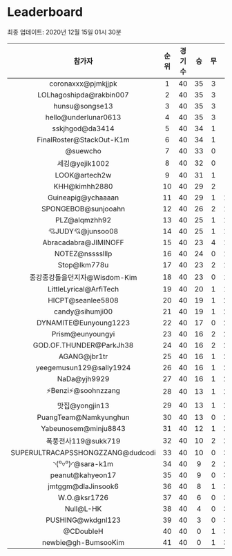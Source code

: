 # Leaderboard
최종 업데이트: 2020년 12월 15일 01시 30분




| 참가자 | 순위 | 경기수 | 승 | 무 | 패 | 승점 |
|:---:|:---:|:---:|:---:|:---:|:---:|:---:|
| coronaxxx@pjmkjjpk | 1 | 40 | 35 | 3 | 2 | 108 |
| LOLhagoshipda@rakbin007 | 2 | 40 | 35 | 3 | 2 | 108 |
| hunsu@songse13 | 3 | 40 | 35 | 3 | 2 | 108 |
| hello@underlunar0613 | 4 | 40 | 35 | 3 | 2 | 108 |
| sskjhgod@da3414 | 5 | 40 | 34 | 1 | 5 | 103 |
| FinalRoster@StackOut-K1m | 6 | 40 | 34 | 1 | 5 | 103 |
| @suewcho | 7 | 40 | 33 | 0 | 7 | 99 |
| 세깅@yejik1002 | 8 | 40 | 32 | 0 | 8 | 96 |
| LOOK@artech2w | 9 | 40 | 31 | 1 | 8 | 94 |
| KHH@kimhh2880 | 10 | 40 | 29 | 2 | 9 | 89 |
| Guineapig@ychaaaan | 11 | 40 | 29 | 1 | 10 | 88 |
| SPONGEBOB@sunjooahn | 12 | 40 | 26 | 2 | 12 | 80 |
| PLZ@alqmzhh92 | 13 | 40 | 25 | 1 | 14 | 76 |
| 💘JUDY💘@junsoo08 | 14 | 40 | 25 | 1 | 14 | 76 |
| Abracadabra@JIMINOFF | 15 | 40 | 23 | 4 | 13 | 73 |
| NOTEZ@nsssslllp | 16 | 40 | 24 | 0 | 16 | 72 |
| Stop@lkm778u | 17 | 40 | 23 | 2 | 15 | 71 |
| 종강종강돌을던지자@Wisdom-Kim | 18 | 40 | 23 | 0 | 17 | 69 |
| LittleLyrical@ArfiTech | 19 | 40 | 20 | 1 | 19 | 61 |
| HICPT@seanlee5808 | 20 | 40 | 19 | 1 | 20 | 58 |
| candy@sihumji00 | 21 | 40 | 19 | 1 | 20 | 58 |
| DYNAMITE@Eunyoung1223 | 22 | 40 | 17 | 0 | 23 | 51 |
| Prism@eunyoungyi | 23 | 40 | 16 | 2 | 22 | 50 |
| GOD.OF.THUNDER@ParkJh38 | 24 | 40 | 16 | 2 | 22 | 50 |
| AGANG@jbr1tr | 25 | 40 | 16 | 1 | 23 | 49 |
| yeegemusun129@sally1924 | 26 | 40 | 16 | 1 | 23 | 49 |
| NaDa@yjh9929 | 27 | 40 | 16 | 1 | 23 | 49 |
| ⚡Benzi⚡@soohnzzang | 28 | 40 | 13 | 1 | 26 | 40 |
| 맛집@yongjin13 | 29 | 40 | 13 | 1 | 26 | 40 |
| PuangTeam@Namkyunghun | 30 | 40 | 13 | 0 | 27 | 39 |
| Yabeunosem@minju8843 | 31 | 40 | 12 | 1 | 27 | 37 |
| 폭풍전사119@sukk719 | 32 | 40 | 10 | 2 | 28 | 32 |
| SUPERULTRACAPSSHONGZZANG@dudcodi | 33 | 40 | 10 | 0 | 30 | 30 |
| ◝(⁰▿⁰)◜@sara-k1m | 34 | 40 | 9 | 2 | 29 | 29 |
| peanut@kahyeon17 | 35 | 40 | 9 | 0 | 31 | 27 |
| jmtggm@dlaJinsook6 | 36 | 40 | 8 | 1 | 31 | 25 |
| W.O.@ksr1726 | 37 | 40 | 6 | 0 | 34 | 18 |
| Null@L-HK | 38 | 40 | 4 | 0 | 36 | 12 |
| PUSHING@wkdgnl123 | 39 | 40 | 3 | 0 | 37 | 9 |
| @CDoubleH | 40 | 40 | 0 | 1 | 39 | 1 |
| newbie@gh-BumsooKim | 41 | 40 | 0 | 1 | 39 | 1 |